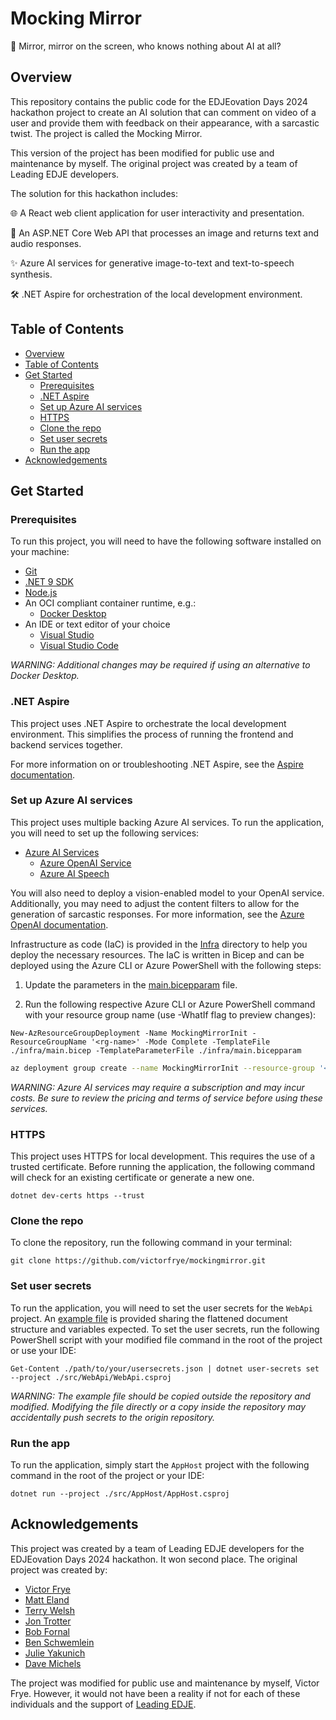 # Mocking Mirror

🤡 Mirror, mirror on the screen, who knows nothing about AI at all?

## Overview

This repository contains the public code for the EDJEovation Days 2024 hackathon project to create an AI solution that can comment on video of a user and provide them with feedback on their appearance, with a sarcastic twist. The project is called the Mocking Mirror.

This version of the project has been modified for public use and maintenance by myself. The original project was created by a team of Leading EDJE developers.

The solution for this hackathon includes:

🌐 A React web client application for user interactivity and presentation.

💜 An ASP.NET Core Web API that processes an image and returns text and audio responses.

✨ Azure AI services for generative image-to-text and text-to-speech synthesis.

🛠️ .NET Aspire for orchestration of the local development environment.

## Table of Contents

- [Overview](#overview)
- [Table of Contents](#table-of-contents)
- [Get Started](#get-started)
  - [Prerequisites](#prerequisites)
  - [.NET Aspire](#net-aspire)
  - [Set up Azure AI services](#set-up-azure-ai-services)
  - [HTTPS](#https)
  - [Clone the repo](#clone-the-repo)
  - [Set user secrets](#set-user-secrets)
  - [Run the app](#run-the-app)
- [Acknowledgements](#acknowledgements)

## Get Started

### Prerequisites

To run this project, you will need to have the following software installed on your machine:

- [Git](https://git-scm.com/downloads)
- [.NET 9 SDK](https://dotnet.microsoft.com/en-us/download)
- [Node.js](https://nodejs.org/en/download/)
- An OCI compliant container runtime, e.g.:
  - [Docker Desktop](https://www.docker.com/get-started/)
- An IDE or text editor of your choice
  - [Visual Studio](https://visualstudio.microsoft.com/downloads/)
  - [Visual Studio Code](https://code.visualstudio.com/download)

*WARNING: Additional changes may be required if using an alternative to Docker Desktop.*

### .NET Aspire

This project uses .NET Aspire to orchestrate the local development environment. This simplifies the process of running the frontend and backend services together.

For more information on or troubleshooting .NET Aspire, see the [Aspire documentation](https://learn.microsoft.com/en-us/dotnet/aspire/get-started/aspire-overview).

### Set up Azure AI services

This project uses multiple backing Azure AI services. To run the application, you will need to set up the following services:

- [Azure AI Services](https://azure.microsoft.com/en-us/products/ai-services/)
  - [Azure OpenAI Service](https://azure.microsoft.com/en-us/products/ai-services/openai-service)
  - [Azure AI Speech](https://azure.microsoft.com/en-us/products/ai-services/ai-speech/)

You will also need to deploy a vision-enabled model to your OpenAI service. Additionally, you may need to adjust the content filters to allow for the generation of sarcastic responses. For more information, see the [Azure OpenAI documentation](https://learn.microsoft.com/en-us/azure/ai-services/openai/).

Infrastructure as code (IaC) is provided in the [Infra](./infra) directory to help you deploy the necessary resources. The IaC is written in Bicep and can be deployed using the Azure CLI or Azure PowerShell with the following steps:

1. Update the parameters in the [main.bicepparam](./infra/main.bicepparam) file.

2. Run the following respective Azure CLI or Azure PowerShell command with your resource group name (use -WhatIf flag to preview changes):

```pwsh
New-AzResourceGroupDeployment -Name MockingMirrorInit -ResourceGroupName '<rg-name>' -Mode Complete -TemplateFile ./infra/main.bicep -TemplateParameterFile ./infra/main.bicepparam
```

```bash
az deployment group create --name MockingMirrorInit --resource-group '<rg-name>' --mode Complete --template-file ./infra/main.bicep --parameters ./infra/main.bicepparam
```

*WARNING: Azure AI services may require a subscription and may incur costs. Be sure to review the pricing and terms of service before using these services.*

### HTTPS

This project uses HTTPS for local development. This requires the use of a trusted certificate. Before running the application, the following command will check for an existing certificate or generate a new one.

```pwsh
dotnet dev-certs https --trust
```

### Clone the repo

To clone the repository, run the following command in your terminal:

```pwsh
git clone https://github.com/victorfrye/mockingmirror.git
```

### Set user secrets

To run the application, you will need to set the user secrets for the `WebApi` project. An [example file](./src/WebApi/secrets.Example.json) is provided sharing the flattened document structure and variables expected. To set the user secrets, run the following PowerShell script with your modified file command in the root of the project or use your IDE:

```pwsh
Get-Content ./path/to/your/usersecrets.json | dotnet user-secrets set --project ./src/WebApi/WebApi.csproj
```

*WARNING: The example file should be copied outside the repository and modified. Modifying the file directly or a copy inside the repository may accidentally push secrets to the origin repository.*

### Run the app

To run the application, simply start the `AppHost` project with the following command in the root of the project or your IDE:

```pwsh
dotnet run --project ./src/AppHost/AppHost.csproj
```

## Acknowledgements

This project was created by a team of Leading EDJE developers for the EDJEovation Days 2024 hackathon. It won second place. The original project was created by:

- [Victor Frye](https://linkedin.com/in/victorfrye)
- [Matt Eland](https://linkedin.com/in/matteland/)
- [Terry Welsh](https://linkedin.com/in/terry-welsh/)
- [Jon Trotter](https://linkedin.com/in/jon-trotter/)
- [Bob Fornal](https://linkedin.com/in/rfornal/)
- [Ben Schwemlein](https://linkedin.com/in/benschwemlein/)
- [Julie Yakunich](https://linkedin.com/in/julieyakunich/)
- [Dave Michels](https://linkedin.com/in/davidmichels/)

The project was modified for public use and maintenance by myself, Victor Frye. However, it would not have been a reality if not for each of these individuals and the support of [Leading EDJE](https://leadingedje.com/).
